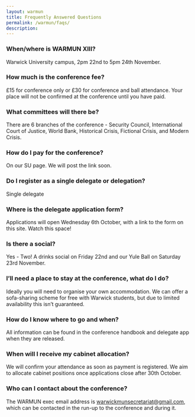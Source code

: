 ```yaml
---
layout: warmun
title: Frequently Answered Questions
permalink: /warmun/faqs/
description:
---
```


### When/where is WARMUN XIII?
Warwick University campus, 2pm 22nd to 5pm 24th November.

### How much is the conference fee?
£15 for conference only or £30 for conference and ball attendance. Your place will not be confirmed at the conference until you have paid. 

### What committees will there be?
There are 6 branches of the conference - Security Council, International Court of Justice, World Bank, Historical Crisis, Fictional Crisis, and Modern Crisis. 

### How do I pay for the conference?
On our SU page. We will post the link soon.

### Do I register as a single delegate or delegation?
Single delegate

### Where is the delegate application form?
Applications will open Wednesday 6th October, with a link to the form on this site. Watch this space!

### Is there a social?
Yes - Two! A drinks social on Friday 22nd and our Yule Ball on Saturday 23rd November. 

### I’ll need a place to stay at the conference, what do I do?
Ideally you will need to organise your own accommodation. We can offer a sofa-sharing scheme for free with Warwick students, but due to limited availability this isn’t guaranteed.

### How do I know where to go and when?
All information can be found in the conference handbook and delegate app when they are released.

### When will I receive my cabinet allocation?
We will confirm your attendance as soon as payment is registered. We aim to allocate cabinet positions once applications close after 30th October. 

### Who can I contact about the conference?
The WARMUN exec email address is warwickmunsecretariat@gmail.com, which can be contacted in the run-up to the conference and during it.

